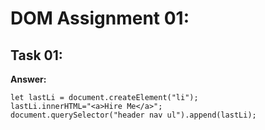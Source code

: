 # DOM Assignment 01:

## Task 01:
**Answer:**

    let lastLi = document.createElement("li");
    lastLi.innerHTML="<a>Hire Me</a>";
    document.querySelector("header nav ul").append(lastLi);
